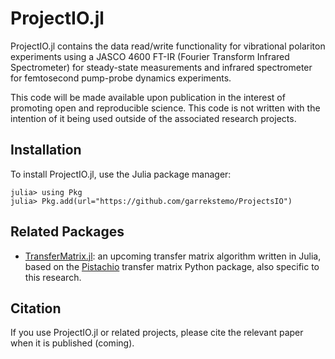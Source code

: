 # ProjectIO.jl

ProjectIO.jl contains the data read/write functionality for 
vibrational polariton experiments using a JASCO 4600 FT-IR 
(Fourier Transform Infrared Spectrometer) for steady-state measurements
and infrared spectrometer for femtosecond pump-probe dynamics experiments.

This code will be made available upon publication in the interest
of promoting open and reproducible science. This code is not written with 
the intention of it being used outside of the associated research projects.


## Installation

To install ProjectIO.jl, use the Julia package manager:

```
julia> using Pkg
julia> Pkg.add(url="https://github.com/garrekstemo/ProjectsIO")
```

## Related Packages

- [TransferMatrix.jl](https://github.com/garrekstemo/TransferMatrix.jl):
an upcoming transfer matrix algorithm written in Julia, based on the 
[Pistachio](https://github.com/garrekstemo/pistachio) transfer matrix 
Python package, also specific to this research.

## Citation

If you use ProjectIO.jl or related projects, please cite the relevant paper
when it is published (coming).
